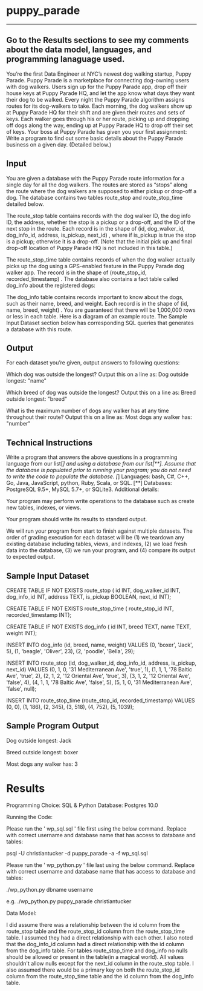 # puppy_parade

--------
Go to the Results sections to see my comments about the data model, languages, and programming lanaguage used. 
--------


You’re the first Data Engineer at NYC’s newest dog walking startup, Puppy Parade. Puppy
Parade is a marketplace for connecting dog-owning users with dog walkers. Users sign up for
the Puppy Parade app, drop off their house keys at Puppy Parade HQ, and let the app know
what days they want their dog to be walked. Every night the Puppy Parade algorithm assigns
routes for its dog-walkers to take.
Each morning, the dog walkers show up at Puppy Parade HQ for their shift and are given their
routes and sets of keys. Each walker goes through his or her route, picking up and dropping off
dogs along the way, ending up at Puppy Parade HQ to drop off their set of keys.
Your boss at Puppy Parade has given you your first assignment: Write a program to find out
some basic details about the Puppy Parade business on a given day. (Detailed below.)

## Input
You are given a database with the Puppy Parade route information for a single day for all the
dog walkers. The routes are stored as “stops” along the route where the dog walkers are
supposed to either pickup or drop-off a dog.
The database contains two tables route_stop and route_stop_time detailed below.

The route_stop table contains records with the dog walker ID, the dog info ID, the
address, whether the stop is a pickup or a drop-off, and the ID of the next stop in the
route. Each record is in the shape of (id, dog_walker_id, dog_info_id, address,
is_pickup, next_id) , where if is_pickup is true the stop is a pickup; otherwise it is a
drop-off. (Note that the initial pick up and final drop-off location of Puppy Parade HQ is
not included in this table.)

The route_stop_time table contains records of when the dog walker actually picks up
the dog using a GPS-enabled feature in the Puppy Parade dog walker app. The record
is in the shape of (route_stop_id, recorded_timestamp) .
The database also contains a fact table called dog_info about the registered dogs:

The dog_info table contains records important to know about the dogs, such as their
name, breed, and weight. Each record is in the shape of (id, name, breed, weight) .
You are guaranteed that there will be 1,000,000 rows or less in each table.
Here is a diagram of an example route. The Sample Input Dataset section below has
corresponding SQL queries that generates a database with this route.

## Output
For each dataset you’re given, output answers to following questions:

Which dog was outside the longest? Output this on a line as: Dog outside longest: "name"

Which breed of dog was outside the longest? Output this on a line as: Breed outside
longest: "breed"

What is the maximum number of dogs any walker has at any time throughout their
route? Output this on a line as: Most dogs any walker has: "number"
  
## Technical Instructions
Write a program that answers the above questions in a programming language from our list[*]
and using a database from our list[**]. Assume that the database is populated prior to running
your program; you do not need to write the code to populate the database.
[*] Languages: bash, C#, C++, Go, Java, JavaScript, python, Ruby, Scala, or SQL.
[**] Databases: PostgreSQL 9.5+, MySQL 5.7+, or SQLite3.
Additional details:

Your program may perform write operations to the database such as create new tables,
indexes, or views.

Your program should write its results to standard output.

We will run your program from start to finish against multiple datasets. The order of
grading execution for each dataset will be (1) we teardown any existing database
including tables, views, and indexes, (2) we load fresh data into the database, (3) we run
your program, and (4) compare its output to expected output.

## Sample Input Dataset
CREATE TABLE IF NOT EXISTS route_stop (
id INT,
dog_walker_id INT,
dog_info_id INT,
address TEXT,
is_pickup BOOLEAN,
next_id INT);

CREATE TABLE IF NOT EXISTS route_stop_time (
route_stop_id INT,
recorded_timestamp INT);

CREATE TABLE IF NOT EXISTS dog_info (
id INT,
breed TEXT,
name TEXT,
weight INT);

INSERT INTO dog_info (id, breed, name, weight) VALUES
(0, 'boxer', 'Jack', 5),
(1, 'beagle', 'Oliver', 23),
(2, 'poodle', 'Bella', 29);

INSERT INTO route_stop (id, dog_walker_id, dog_info_id, address, is_pickup,
next_id) VALUES
(0, 1, 0, '31 Mediterranean Ave', 'true', 1),
(1, 1, 1, '78 Baltic Ave', 'true', 2),
(2, 1, 2, '12 Oriental Ave', 'true', 3),
(3, 1, 2, '12 Oriental Ave', 'false', 4),
(4, 1, 1, '78 Baltic Ave', 'false', 5),
(5, 1, 0, '31 Mediterranean Ave', 'false', null);

INSERT INTO route_stop_time (route_stop_id, recorded_timestamp) VALUES
(0, 0),
(1, 186),
(2, 345),
(3, 518),
(4, 752),
(5, 1039);

## Sample Program Output
Dog outside longest: Jack

Breed outside longest: boxer

Most dogs any walker has: 3

# Results 

Programming Choice: SQL & Python
Database: Postgres 10.0

Running the Code:

Please run the ' wp_sql.sql ' file first using the below command.
Replace with correct username and database name that has access to database and tables:

psql -U christiantucker -d puppy_parade -a -f wp_sql.sql

Please run the ' wp_python.py ' file last using the below command.
Replace with correct username and database name that has access to database and tables:

./wp_python.py dbname username

e.g. ./wp_python.py puppy_parade christiantucker


Data Model:

I did assume there was a relationship between the id column from the route_stop table and the route_stop_id
column from the route_stop_time table. I assumed they had a direct relationship with each other. I also noted that the dog_info_id column had a direct relationship with the id column from the dog_info table. For tables route_stop_time and dog_info no nulls should be allowed or present in the table(in a magical world). All values shouldn't allow nulls except for the next_id column in the route_stop table. I also assumed there would be a primary key on both the route_stop_id column from the route_stop_time table and the id column from the dog_info table.
